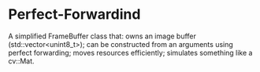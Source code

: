 # Perfect-Forwardind
A simplified FrameBuffer class that: owns an image buffer (std::vector&lt;unint8_t>); can be constructed from an arguments using perfect forwarding; moves resources efficiently; simulates something like a cv::Mat.
